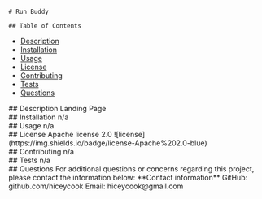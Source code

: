 
    # Run Buddy

    ## Table of Contents

- [Description](#Description)
- [Installation](#Installation)
- [Usage](#Usage)
- [License](#License)
- [Contributing](#Contributing)
- [Tests](#Tests)
- [Questions](#Questions)

<div id='Desciption'/>
## Description
Landing Page
<div id='Installation'/>
## Installation
n/a
<div id='Usage'/>
## Usage
n/a
<div id='License'/>
## License       
Apache license 2.0  
![license](https://img.shields.io/badge/license-Apache%202.0-blue)
<div id='Contributing'/>
## Contributing
n/a 
<div id='Tests'/>
## Tests
n/a
<div id='Questions'/>
## Questions
For additional questions or concerns regarding this project, please contact the information below:
**Contact information**  
GitHub: github.com/hiceycook  
Email: hiceycook@gmail.com
